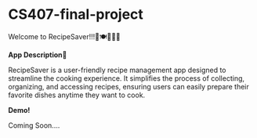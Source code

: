 # CS407-final-project
Welcome to RecipeSaver!!!🤤🍽️👩🏻‍🍳

__App Description👀__

RecipeSaver is a user-friendly recipe management app designed to streamline the cooking experience. It simplifies the process of collecting, organizing, and accessing recipes, ensuring users can easily prepare their favorite dishes anytime they want to cook.

__Demo!__

Coming Soon....




